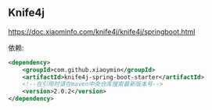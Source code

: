
## Knife4j
https://doc.xiaominfo.com/knife4j/knife4j/springboot.html

依赖:
~~~xml
<dependency>
    <groupId>com.github.xiaoymin</groupId>
    <artifactId>knife4j-spring-boot-starter</artifactId>
    <!--在引用时请在maven中央仓库搜索最新版本号-->
    <version>2.0.2</version>
</dependency>
~~~